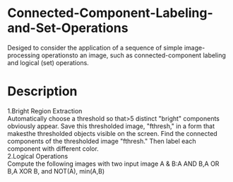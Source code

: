 # Connected-Component-Labeling-and-Set-Operations
Desiged to consider the application of a sequence of simple image-processing operationsto an image, such as connected-component labeling and logical (set) operations.

# Description
1.Bright Region Extraction\
Automatically choose a threshold so that>5 distinct "bright" components obviously appear. Save this thresholded image, "fthresh," in a form that makesthe thresholded objects visible on the screen. Find the connected components of the thresholded image "fthresh." Then label each component with different color.\
2.Logical Operations\
Compute the following images with two input image A & B:A AND B,A OR B,A XOR B, and NOT(A), min(A,B)
